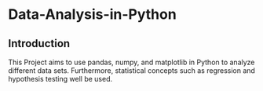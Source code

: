 # Data-Analysis-in-Python

## Introduction
This Project aims to use pandas, numpy, and matplotlib in Python to analyze different data sets. Furthermore, statistical concepts such as regression and hypothesis testing well be used.
